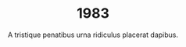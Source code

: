 ---
layout: post
title: 1983
published: true
timeline: false
teaserText: "Penatibus nec lorem montes adipiscing porttitor augue quis pulvinar velit et? Penatibus nec lorem montes adipiscing porttitor augue quis pulvinar velit et?"
subtitle: "A tristique penatibus urna ridiculus placerat dapibus."
video: "http://player.vimeo.com/video/67967209"
teaserImg: 1983-teaser.jpg
statistics:
- stat: 7
  desc: Reported AIDS Cases in BC – BCCDC.
- stat: 23
  desc: cases in Canada.
- stat: 33
  desc: countries reporting AIDS.
global:
- item: Pasteur Institute first isolates HIV Virus. 
  link: http://www.pasteur.fr/ip/easysite/pasteur/en/press/press-kits/hiv-aids-research-at-the-institut-pasteur/the-discovery-of-the-aids-virus-in-1983
  type: webpage
- item: First known “safe sex” publication — “How to Have Sex in an Epidemic”, by Richard Berkowitz is published. 
  link: http://richardberkowitz.com/category/4-how-to-have-sex-in-an-epidemic/
  type: webpage
- item: Larry Kramer's essay "1112 and Counting" in The New York Native is published.  
  link: http://indymedia.org.uk/en/2003/05/66488.html
  type: webpage
national:
- item: AIDS Committee of Toronto (ACT) is established.
  link: http://www.actoronto.org/
  type: webpage
- item: 1st published report of a case of AIDS in a Canadian hemophiliac - Canada Diseases Weekly Report.
- item: National Task force on AIDS started, appointed by the Canadian Minister of National Health and Welfare. 
  link: http://www.phac-aspc.gc.ca/aids-sida/fi-if/minister-eng.php
  type: webpage
year:
- item: Apple launched Macintosh, announced by the famous commercial "1984". 
  link: http://www.youtube.com/watch?v=VtvjbmoDx-I
  type: video
- item: Michael Jackson performs "Billie Jean" introducing the world to the moonwalk. 
  link: http://www.youtube.com/watch?v=kXhy7ZsiR50
  type: video
- item: Britain's Conservative government, led by Margaret Thatcher, is re-elected.
  link: http://www.bbc.co.uk/history/people/margaret_thatcher
  type: webpage
local:
- item: 7 known cases in Vancouver.
- item: Vancouver Lymphadenopathy AIDS Study (VLAS) begins enrollment.
  link: https://d2i2cguvwylsao.cloudfront.net/3030/1983/VLAS+Study+2_web.pdf
  type: pdf
- item: First AIDS Forum is held March 12, 1983 by AIDS Vancouver.
- item: Fight Fear with the Facts Brochure Produced by AIDS Vancouver.
  link: https://d2i2cguvwylsao.cloudfront.net/3030/1983/1983+-+Fight+Fear+with+the+Facts+AV+Brochure_web.pdf
  type: pdf
- item: First AIDS Vancouver Support Group started. 
  link: https://d2i2cguvwylsao.cloudfront.net/3030/1983/1983-Support-Group-Flyer.jpg
  type: image
---